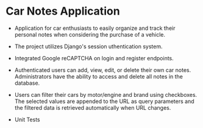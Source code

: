 # Car Notes Application

- Application for car enthusiasts to easily organize and track their personal notes when considering the
  purchase of a vehicle.

- The project utilizes Django's session uthentication system.

- Integrated Google reCAPTCHA on login and register endpoints.

- Authenticated users can add, view, edit, or delete their own car notes. Administrators have the ability to
  access and delete all notes in the database.

- Users can filter their cars by motor/engine and brand using checkboxes. The selected values are appended to the
  URL as query parameters and the filtered data is retrieved automatically when URL changes.

- Unit Tests
